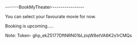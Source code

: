 -------BookMyTheater-----------------

You can select your favourate movie for now.

Booking is upcoming.....










Note:
Token- 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